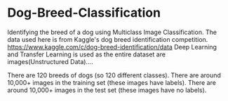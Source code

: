 # Dog-Breed-Classification

Identifying the breed of a dog using Multiclass Image Classification. 
The data used here is from Kaggle's dog breed identification competition. https://www.kaggle.com/c/dog-breed-identification/data
Deep Learning and Transfer Learning is used as the entire dataset are images(Unstructured Data)....

There are 120 breeds of dogs (so 120 different classes).
There are around 10,000+ images in the training set (these images have labels).
There are around 10,000+ images in the test set (these images have no labels).
